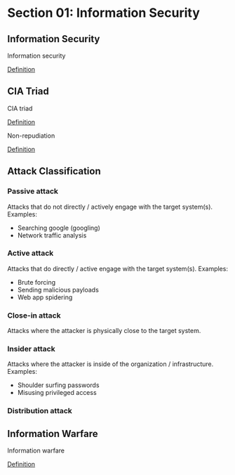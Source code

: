 # Section 01: Information Security

## Information Security
Information security

[Definition](../definitions/definitions_I.md#information-security)

## CIA Triad
CIA triad

[Definition](../definitions/definitions_C.md#cia-triad)

Non-repudiation

[Definition](../definitions/definitions_N.md#non-repudiation)

## Attack Classification
### Passive attack
Attacks that do not directly / actively engage with the target system(s).
Examples:
- Searching google (googling)
- Network traffic analysis

### Active attack
Attacks that do directly / active engage with the target system(s).
Examples:
- Brute forcing
- Sending malicious payloads
- Web app spidering

### Close-in attack
Attacks where the attacker is physically close to the target system.

### Insider attack
Attacks where the attacker is inside of the organization / infrastructure.
Examples:
- Shoulder surfing passwords
- Misusing privileged access

### Distribution attack

## Information Warfare
Information warfare

[Definition](../definitions/definitions_I.md#information-warfare)

